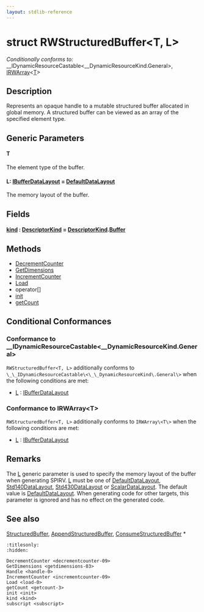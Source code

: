```yaml
---
layout: stdlib-reference
---
```


# struct RWStructuredBuffer\<T, L\>

*Conditionally conforms to:* \_\_IDynamicResourceCastable\<\_\_DynamicResourceKind\.General\>, [IRWArray](../interfaces/irwarray-0123/index)\<[T](../interfaces/irwarray-0123/index#typeparam-T)\>

## Description

Represents an opaque handle to a mutable structured buffer allocated in global memory.
A structured buffer can be viewed as an array of the specified element type.

## Generic Parameters

####  <a id="typeparam-T"></a>T
The element type of the buffer.

####  <a id="typeparam-L"></a>L: [IBufferDataLayout](../interfaces/ibufferdatalayout-017b/index) = [DefaultDataLayout](../types/defaultdatalayout-07b/index)
The memory layout of the buffer.


## Fields

####  <a id="decl-kind"></a>[kind]() : [DescriptorKind](../types/descriptorkind-0a/index) = [DescriptorKind](../types/descriptorkind-0a/index)\.[Buffer](../types/descriptorkind-0a/index#decl-Buffer)

## Methods

* [DecrementCounter](../decrementcounter-09)
* [GetDimensions](../getdimensions-03)
* [IncrementCounter](../incrementcounter-09)
* [Load](../load-0)
* operator\[\]
* [init](../init)
* [getCount](../getcount-3)

## Conditional Conformances

### Conformance to \_\_IDynamicResourceCastable\<\_\_DynamicResourceKind\.General\>
`RWStructuredBuffer<T, L>` additionally conforms to `\_\_IDynamicResourceCastable\<\_\_DynamicResourceKind\.General\>` when the following conditions are met:

  * [L](index#typeparam-L) : [IBufferDataLayout](../interfaces/ibufferdatalayout-017b/index)
### Conformance to IRWArray\<T\>
`RWStructuredBuffer<T, L>` additionally conforms to `IRWArray\<T\>` when the following conditions are met:

  * [L](index#typeparam-L) : [IBufferDataLayout](../interfaces/ibufferdatalayout-017b/index)
## Remarks


The <span class='code'><a href="index#typeparam-L" class="code_type">L</a></span> generic parameter is used to specify the memory layout of the buffer when
generating SPIRV.
<span class='code'><a href="index#typeparam-L" class="code_type">L</a></span> must be one of <span class='code'><a href="../types/defaultdatalayout-07b/index" class="code_type">DefaultDataLayout</a></span>, <span class='code'><a href="../types/std140datalayout-06a/index" class="code_type">Std140DataLayout</a></span>, <span class='code'><a href="../types/std430datalayout-06a/index" class="code_type">Std430DataLayout</a></span> or <span class='code'><a href="../types/scalardatalayout-06a/index" class="code_type">ScalarDataLayout</a></span>.
The default value is <span class='code'><a href="../types/defaultdatalayout-07b/index" class="code_type">DefaultDataLayout</a></span>.
When generating code for other targets, this parameter is ignored and has no effect on the generated code.

## See also

<span class='code'><a href="../types/structuredbuffer-0a/index" class="code_type">StructuredBuffer</a></span>, <span class='code'><a href="../types/appendstructuredbuffer-06g/index" class="code_type">AppendStructuredBuffer</a></span>, <span class='code'><a href="../types/consumestructuredbuffer-07h/index" class="code_type">ConsumeStructuredBuffer</a></span>
*



```{toctree}
:titlesonly:
:hidden:

DecrementCounter <decrementcounter-09>
GetDimensions <getdimensions-03>
Handle <handle-0>
IncrementCounter <incrementcounter-09>
Load <load-0>
getCount <getcount-3>
init <init>
kind <kind>
subscript <subscript>
```
